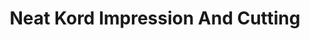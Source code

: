 ---
title: "Neat Kord Impression And Cutting"
url: /accra/neat-kord-impression-and-cutting/
shop: Kopieren
---